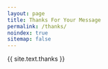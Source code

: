 ```yaml
---
layout: page
title: Thanks For Your Message
permalink: /thanks/
noindex: true
sitemap: false
---
```

{{ site.text.thanks }}
